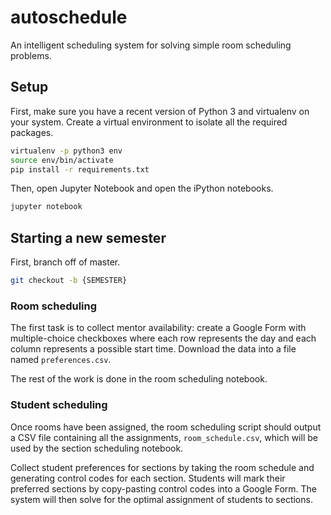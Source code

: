 # autoschedule

An intelligent scheduling system for solving simple room scheduling problems.

## Setup

First, make sure you have a recent version of Python 3 and virtualenv on your
system. Create a virtual environment to isolate all the required packages.

```sh
virtualenv -p python3 env
source env/bin/activate
pip install -r requirements.txt
```

Then, open Jupyter Notebook and open the iPython notebooks.

```sh
jupyter notebook
```

## Starting a new semester

First, branch off of master.

```sh
git checkout -b {SEMESTER}
```

### Room scheduling

The first task is to collect mentor availability: create a Google Form with
multiple-choice checkboxes where each row represents the day and each column
represents a possible start time. Download the data into a file named
`preferences.csv`.

The rest of the work is done in the room scheduling notebook.

### Student scheduling

Once rooms have been assigned, the room scheduling script should output a CSV
file containing all the assignments, `room_schedule.csv`, which will be used
by the section scheduling notebook.

Collect student preferences for sections by taking the room schedule and
generating control codes for each section. Students will mark their preferred
sections by copy-pasting control codes into a Google Form. The system will then
solve for the optimal assignment of students to sections.
